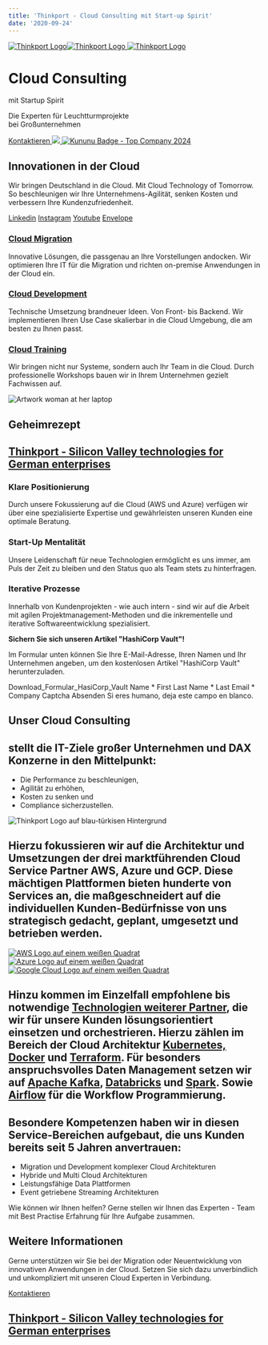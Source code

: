 ```yaml
---
title: 'Thinkport - Cloud Consulting mit Start-up Spirit'
date: '2020-09-24'
---
```


[![Thinkport Logo](images/Logo_horizontral_new.png)](https://thinkport.digital)[![Thinkport Logo](images/Logo_horizontral_new-q79kisryfbimg521qvcamhuu9zgajwl52ie1tm6q0s.png 'Logo Bright Colours') ](https://thinkport.digital)[![Thinkport Logo](images/Logo_horizontral_new-q79kisryfbimg521qvcamhuu9zgajwl52ie1tm6q0s.png 'Logo Bright Colours')](https://thinkport.digital)

# Cloud Consulting

mit Startup Spirit

Die Experten für Leuchtturmprojekte  
bei Großunternehmen

[Kontaktieren ](https://thinkport.digital/kontaktieren)[![](images/Badge_darkblue-2.png) ](https://thinkport.digital/reta-awards-2023/)[![Kununu Badge - Top Company 2024](images/dd-kununu_TopCompany-Siegel.png)](https://thinkport.digital/reta-awards-2023/)

## Innovationen in der Cloud

Wir bringen Deutschland in die Cloud. Mit Cloud Technology of Tomorrow. So beschleunigen wir Ihre Unternehmens-Agilität, senken Kosten und verbessern Ihre Kundenzufriedenheit.

[Linkedin](https://de.linkedin.com/company/thinkport) [Instagram](https://www.instagram.com/thinkport/) [Youtube](https://www.youtube.com/channel/UCnke3WYRT6bxuMK2t4jw2qQ) [Envelope](mailto:tdrechsel@thinkport.digital)[](#linksection)

### [Cloud Migration](https://thinkport.digital/cloud-consulting-fuer-deutsche-grossunternehmen/)

Innovative Lösungen, die passgenau an Ihre Vorstellungen andocken. Wir optimieren Ihre IT für die Migration und richten on-premise Anwendungen in der Cloud ein.

### [Cloud Development](https://thinkport.digital/cloud-consulting-fuer-deutsche-grossunternehmen/)

Technische Umsetzung brandneuer Ideen. Von Front- bis Backend. Wir implementieren Ihren Use Case skalierbar in die Cloud Umgebung, die am besten zu Ihnen passt.

### [Cloud Training](https://thinkport.digital/cloud-trainings-workshops/)

Wir bringen nicht nur Systeme, sondern auch Ihr Team in die Cloud. Durch professionelle Workshops bauen wir in Ihrem Unternehmen gezielt Fachwissen auf.​

![Artwork woman at her laptop](images/Artwork-1@3x-1024x824-min.png)

## Geheimrezept

## [Thinkport - Silicon Valley technologies for German enterprises](https://thinkport.digital/kontaktieren/)

### Klare Positionierung

Durch unsere Fokussierung auf die Cloud (AWS und Azure) verfügen wir über eine spezialisierte Expertise und gewährleisten unseren Kunden eine optimale Beratung.

### Start-Up Mentalität

Unsere Leidenschaft für neue Technologien ermöglicht es uns immer, am Puls der Zeit zu bleiben und den Status quo als Team stets zu hinterfragen.

### Iterative Prozesse

Innerhalb von Kundenprojekten - wie auch intern - sind wir auf die Arbeit mit agilen Projektmanagement-Methoden und die inkrementelle und iterative Softwareentwicklung spezialisiert.

**Sichern Sie sich unseren Artikel "HashiCorp Vault"!**

Im Formular unten können Sie Ihre E-Mail-Adresse, Ihren Namen und Ihr Unternehmen angeben, um den kostenlosen Artikel "HashiCorp Vault" herunterzuladen.

Download_Formular_HasiCorp_Vault Name \* First Last Name \* Last Email \* Company Captcha Absenden Si eres humano, deja este campo en blanco.

## Unser Cloud Consulting

## stellt die IT-Ziele großer Unternehmen und DAX Konzerne in den Mittelpunkt:

* Die Performance zu beschleunigen, 
* Agilität zu erhöhen, 
* Kosten zu senken und
* Compliance sicherzustellen.

![Thinkport Logo auf blau-türkisen Hintergrund](images/Thinkport-Bild-min-1024x629.png)

## Hierzu fokussieren wir auf die Architektur und Umsetzungen der drei marktführenden **Cloud Service Partner** AWS, Azure und GCP. Diese mächtigen Plattformen bieten hunderte von Services an, die maßgeschneidert auf die individuellen Kunden-Bedürfnisse von uns strategisch gedacht, geplant, umgesetzt und betrieben werden.

[![AWS Logo auf einem weißen Quadrat](images/AWS-1024x1024.png)](https://thinkport.digital/cloud-consulting-fuer-deutsche-grossunternehmen/aws/)[![Azure Logo auf einem weißen Quadrat](images/Azure-1024x1024.png) ](https://thinkport.digital/cloud-consulting-fuer-deutsche-grossunternehmen/azure/)[![Google Cloud Logo auf einem weißen Quadrat](images/Kafka-1-1024x1024.png)](https://thinkport.digital/cloud-consulting-fuer-deutsche-grossunternehmen/google-cloud-consulting/)

## Hinzu kommen im Einzelfall empfohlene bis notwendige **[Technologien weiterer Partner](https://thinkport.digital/cloud-trainings-workshops/)**, die wir für unsere Kunden lösungsorientiert einsetzen und orchestrieren. Hierzu zählen im Bereich der Cloud Architektur **[Kubernetes, Docker](https://thinkport.digital/docker-und-kubernetes-lernen/)** und **[Terraform](https://thinkport.digital/terraform-trainings/)**. Für besonders anspruchsvolles Daten Management setzen wir auf **[Apache Kafka](https://thinkport.digital/cloud-consulting-fuer-deutsche-grossunternehmen/apache-kafka/)**, **[Databricks](https://thinkport.digital/datenplattform-mit-azure-und-databricks/)** und **[Spark](https://thinkport.digital/spark-fuer-big-data-lernen/)**. Sowie **[Airflow](https://thinkport.digital/airflow-in-der-cloud/)** für die Workflow Programmierung.

## Besondere Kompetenzen haben wir in diesen **Service-Bereichen** aufgebaut, die uns Kunden bereits seit 5 Jahren anvertrauen:

* Migration und Development komplexer Cloud Architekturen
* Hybride und Multi Cloud Architekturen
* Leistungsfähige Data Plattformen
* Event getriebene Streaming Architekturen

Wie können wir Ihnen helfen? Gerne stellen wir Ihnen das Experten - Team mit Best Practise Erfahrung für Ihre Aufgabe zusammen.

[](https://thinkport.digital/kontaktieren-3/)

## Weitere Informationen

Gerne unterstützen wir Sie bei der Migration oder Neuentwicklung von innovativen Anwendungen in der Cloud. Setzen Sie sich dazu unverbindlich und unkompliziert mit unseren Cloud Experten in Verbindung.

[Kontaktieren](https://thinkport.digital/kontaktieren)

## [Thinkport - Silicon Valley technologies for German enterprises](https://thinkport.digital/kontaktieren/)
